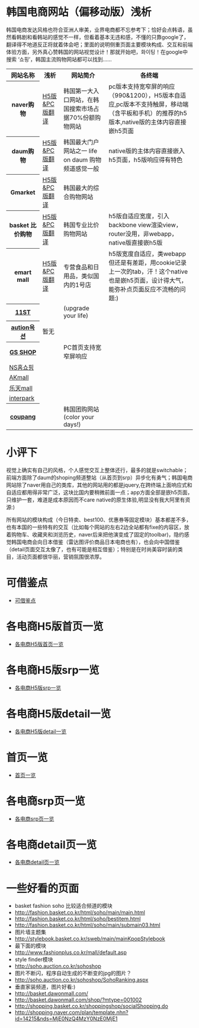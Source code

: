 # 韩国电商网站（偏移动版）浅析

韩国电商发达风格也符合亚洲人审美，业界电商都不忘参考下；恰好会点韩语，虽然看韩剧和看韩站的感觉不一样，但看着基本无违和感，不懂的只靠google了，翻译得不地道反正将就着体会吧；里面的说明侧重页面主要模块构成、交互和前端体验方面，另外真心赞韩国的网站视觉设计！那就开始吧，화이팅！在google中搜索 ‘쇼핑’，韩国主流购物网站都可以找到……

<table>
<tr><th>网站名称</th><th>浅析</th><th>网站简介</th><th>各终端</th></tr>

<tr><th>naver购物</th><td><a href="dist/naver.md">H5版&PC版翻译</a></td><td>韩国第一大入口网站，在韩国搜索市场占据70%份额购物网站</td><td>pc版本支持宽窄屏的响应（990&1200），H5版本自适应,pc版本不支持触屏，移动端（含平板和手机）的推荐的h5版本,native版的主体内容直接嵌h5页面</td></tr>
<tr><th>daum购物</th><td><a href="dist/daum.md">H5版&PC版翻译</a></td><td>韩国最大门户网站之一 life on daum 购物频道感觉一般</td><td>native版的主体内容直接嵌入h5页面，h5版响应得有特色</td></tr>
<tr><th>Gmarket</th><td><a href="dist/gmarket.md">H5版&PC版翻译</a></td><td>韩国最大的综合购物网站</td><td></td></tr>
<tr><th>basket 比价购物</th><td><a href="dist/basket.md">H5版&PC版翻译</a></td><td>韩国专业比价购物网站</td><td>h5版自适应宽度，引入backbone view渲染view，router没用，非webapp，native版直接嵌h5版</td></tr>
<tr><th>emart mall</th><td><a href="dist/emartmall.md">H5版&PC版翻译</a></td><td>专营食品和日用品，类似国内的1号店</td><td>h5版宽度自适应，类webapp但还是有差距，用cookie记录上一次的tab，汗！这个native也是嵌h5页面，设计得大气，能弥补点页面反应不流畅的问题:)</td></tr>
<tr><th><a href="http://www.11st.co.kr/">11ST</a></th><td></td><td>(upgrade your life)</td></tr>
<tr><th><a href="http://www.auction.co.kr/">aution옥션</a></th><td>暂无</td><td></td></tr>
<tr><th><a href="http://www.gsshop.com/index.gs">GS SHOP</a></th><td></td><td>PC首页支持宽窄屏响应</td></tr>
<tr><td><a href="http://www.nsmall.com/">NS홈쇼핑</a></td><td></td><td></td></tr>
<tr><td><a href="http://www.akmall.com/">AKmall</a></td><td></td><td></td></tr>
<tr><td><a href="http://www.lotteimall.com/">乐天mall</a></td><td></td><td></td></tr>
<tr><td><a href="http://www.interpark.com/">interpark</a></td><td></td><td></td></tr>
<tr><th><a href="http://www.coupang.com/">coupang</a></th><td></td><td>韩国团购网站(color your days!)</td></tr>
</table>

# 小评下 
视觉上确实有自己的风格，个人感觉交互上整体还行，最多的就是switchable； 前端方面除了daum的shoping频道整站（从首页到srp）异步化有勇气；韩国电商网站除了naver用自己的类库，其他的网站用的都是jquery,在跨终端上面响应式和自适应都用得非常广泛，这块比国内要稍微前面一点；app方面全部是嵌h5页面，只维护一套，难道是成本原因而不care native的原生体验,明显没有我大阿里有资源:)

所有网站的模块构成（今日特卖、best100、优惠券等固定模块）基本都差不多，也有本国的一些特有的交互（比如每个网站的左右2边全站都有fixe的内容区，放着购物车、收藏夹和浏览历史，naver后来把他演变成了固定的toolbar)，隐约感觉韩国电商会向日本借鉴（雷达图评价商品日本电商也有），也会向中国借鉴（detail页面交互太像了，也有可能是相互借鉴）；特别是在时尚美容时装的类目，活动页面都很华丽，营销氛围很浓厚。

# 可借鉴点
* <a href="dist/improve.md">可借鉴点</a>

# 各电商H5版首页一览
* <a href="dist/h5homepage.md">各电商H5版首页一览</a>

# 各电商H5版srp一览
* <a href="dist/h5srp.md">各电商H5版srp一览</a>

# 各电商H5版detail一览
* <a href="dist/h5detail.md">各电商H5版detail一览</a>

# 首页一览
* <a href="dist/homepage.md">首页一览</a>

# 各电商srp页一览
* <a href="dist/srp.md">各电商srp页一览</a>

# 各电商detail页一览
* <a href="dist/detail.md">各电商detail页一览</a>


# 一些好看的页面

* basket fashion soho 比较适合频道的模块
* http://fashion.basket.co.kr/html/soho/main/main.html
* http://fashion.basket.co.kr/html/soho/bestitem.html
* http://fashion.basket.co.kr/html/soho/main/submain03.html
* 图片墙主题集
* http://stylebook.basket.co.kr/sweb/main/mainKpopStylebook
* 最下面的模块
* http://www.fashionplus.co.kr/mall/default.asp
* style finder模块
* http://soho.auction.co.kr/sohoshop
* 图片不断闪，程序自动生成的不断变的jpg的图片？
* http://soho.auction.co.kr/sohoshop/SohoRanking.aspx
* 垂直家装频道，图片好看:)
* http://basket.dawonmall.com/
* http://basket.dawonmall.com/shop/?mtype=001002
* http://shopping.basket.co.kr/shoppingshop/socialShopping.do
* http://shopping.naver.com/plan/template.nhn?id=14215&nds=MjE0NzQ4MzY0NzE0MjE1
